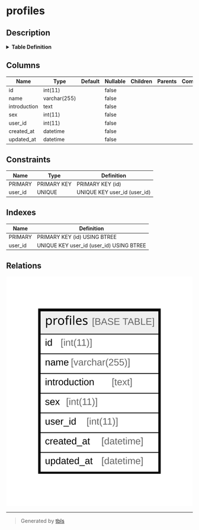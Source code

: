 # profiles

## Description

<details>
<summary><strong>Table Definition</strong></summary>

```sql
CREATE TABLE `profiles` (
  `id` int(11) NOT NULL AUTO_INCREMENT,
  `name` varchar(255) COLLATE utf8mb4_ja_0900_as_cs NOT NULL,
  `introduction` text COLLATE utf8mb4_ja_0900_as_cs NOT NULL,
  `sex` int(11) NOT NULL,
  `user_id` int(11) NOT NULL,
  `created_at` datetime NOT NULL,
  `updated_at` datetime NOT NULL,
  PRIMARY KEY (`id`),
  UNIQUE KEY `user_id` (`user_id`)
) ENGINE=InnoDB AUTO_INCREMENT=6 DEFAULT CHARSET=utf8mb4 COLLATE=utf8mb4_ja_0900_as_cs
```

</details>

## Columns

| Name | Type | Default | Nullable | Children | Parents | Comment |
| ---- | ---- | ------- | -------- | -------- | ------- | ------- |
| id | int(11) |  | false |  |  |  |
| name | varchar(255) |  | false |  |  |  |
| introduction | text |  | false |  |  |  |
| sex | int(11) |  | false |  |  |  |
| user_id | int(11) |  | false |  |  |  |
| created_at | datetime |  | false |  |  |  |
| updated_at | datetime |  | false |  |  |  |

## Constraints

| Name | Type | Definition |
| ---- | ---- | ---------- |
| PRIMARY | PRIMARY KEY | PRIMARY KEY (id) |
| user_id | UNIQUE | UNIQUE KEY user_id (user_id) |

## Indexes

| Name | Definition |
| ---- | ---------- |
| PRIMARY | PRIMARY KEY (id) USING BTREE |
| user_id | UNIQUE KEY user_id (user_id) USING BTREE |

## Relations

![er](profiles.svg)

---

> Generated by [tbls](https://github.com/k1LoW/tbls)
